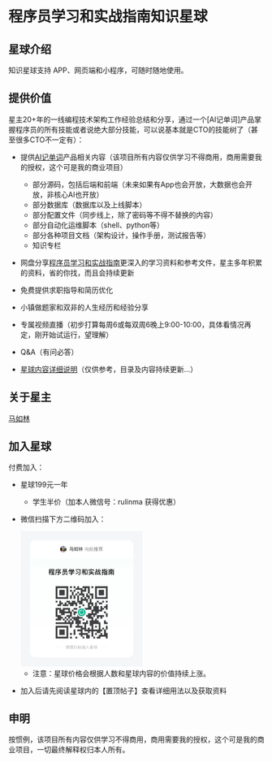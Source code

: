 # 程序员学习和实战指南知识星球

## 星球介绍

知识星球支持 APP、网页端和小程序，可随时随地使用。

## 提供价值

星主20+年的一线编程技术架构工作经验总结和分享，通过一个[AI记单词]产品掌握程序员的所有技能或者说绝大部分技能，可以说基本就是CTO的技能树了（甚至很多CTO不一定有）：

* 提供[AI记单词](https://www.xianglesong.com/)产品相关内容（该项目所有内容仅供学习不得商用，商用需要我的授权，这个可是我的商业项目）
  * 部分源码，包括后端和前端（未来如果有App也会开放，大数据也会开放，非核心AI也开放）
  * 部分数据库（数据库以及上线脚本）
  * 部分配置文件（同步线上，除了密码等不得不替换的内容）
  * 部分自动化运维脚本（shell、python等）
  * 部分各种项目文档（架构设计，操作手册，测试报告等）
  * 知识专栏
* 网盘分享[程序员学习和实战指南](https://github.com/rulinma/it)更深入的学习资料和参考文件，星主多年积累的资料，省的你找，而且会持续更新
* 免费提供求职指导和简历优化
* 小镇做题家和双非的人生经历和经验分享
* 专属视频直播（初步打算每周6或每双周6晚上9:00-10:00，具体看情况再定，刚开始试运行，望理解）
* Q&A（有问必答）

* [星球内容详细说明](contents.md)（仅供参考，目录及内容持续更新...）

## 关于星主

[马如林](https://github.com/rulinma/resume)

## 加入星球

付费加入：

* 星球199元一年
  * 学生半价（加本人微信号：rulinma 获得优惠）
* 微信扫描下方二维码加入：

  <img src="images/star.jpeg" width="50%" alt="知识星球"/>

  * 注意：星球价格会根据人数和星球内容的价值持续上涨。
* 加入后请先阅读星球内的【置顶帖子】查看详细用法以及获取资料

## 申明

按惯例，该项目所有内容仅供学习不得商用，商用需要我的授权，这个可是我的商业项目，一切最终解释权归本人所有。
